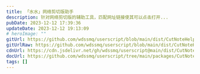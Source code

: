 ```yaml
---
title: 「水水」网络剪切版助手
description: 针对网络剪切版的辅助工具，匹配网址链接使其可以点击打开...
pubDate: 2023-12-12 17:39:36
updateDate: 2023-12-12 19:13:09
# heroImage: ""
gitUrl: https://github.com/wdssmq/userscript/blob/main/dist/CutNoteHelper.user.js
gitUrlRaw: https://github.com/wdssmq/userscript/blob/main/dist/CutNoteHelper.user.js?raw=true
cdnUrl: https://cdn.jsdelivr.net/gh/wdssmq/userscript@main/dist/CutNoteHelper.user.js
docUrl: https://github.com/wdssmq/userscript/tree/main/packages/CutNoteHelper#readme
tags: []
---
```



